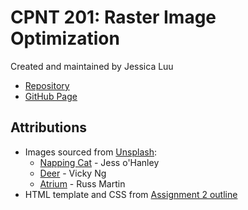 # CPNT 201: Raster Image Optimization

Created and maintained by Jessica Luu

- [Repository](https://github.com/jluu38/cpnt201-a2/)
- [GitHub Page](https://jluu38.github.io/cpnt201-a2/)

## Attributions

- Images sourced from [Unsplash](https://unsplash.com/license):
  - [Napping Cat](https://unsplash.com/photos/XpU0PDp5sFs) - Jess o'Hanley
  - [Deer](https://unsplash.com/photos/-UFdBQ3fE84) - Vicky Ng
  - [Atrium](https://unsplash.com/photos/-9Y-OGizveM) - Russ Martin
- HTML template and CSS from [Assignment 2 outline](https://github.com/sait-wbdv/assessments/tree/master/cpnt201/assignment-2)
